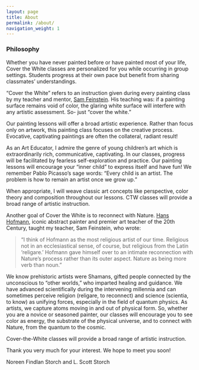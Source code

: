 ```yaml
---
layout: page
title: About
permalink: /about/
navigation_weight: 1
---
```


### Philosophy

Whether you have never painted before or have painted most of your life, Cover the White classes are personalized for you while occurring in group settings. Students progress at their own pace but benefit from sharing classmates’ understandings.

“Cover the White” refers to an instruction given during every painting class by my teacher and mentor, [Sam Feinstein](https://samfeinstein.com). His teaching was: if a painting surface remains void of color, the glaring white surface will interfere with any artistic assessment. So- just “cover the white.”

Our painting lessons will offer a broad artistic experience. Rather than focus only on artwork, this painting class focuses on the creative process. Evocative, captivating paintings are often the collateral, radiant result!

As an Art Educator, I admire the genre of young children’s art which is extraordinarily rich, communicative, captivating. In our classes, progress will be facilitated by fearless self-exploration and practice. Our painting lessons will encourage your “inner child” to express itself and have fun! We remember Pablo Picasso’s sage words: “Every child is an artist. The problem is how to remain an artist once we grow up.”

When appropriate, I will weave classic art concepts like perspective, color theory and composition throughout our lessons. CTW classes will provide a broad range of artistic instruction.

Another goal of Cover the White is to reconnect with Nature. [Hans Hofmann](https://www.hanshofmann.org/), iconic abstract painter and premier art teacher of the 20th Century, taught my teacher, Sam Feinstein, who wrote:

>“I think of Hofmann as the most religious artist of our time. Religious not in an ecclesiastical sense, of course, but religious from the Latin ‘religare.’ Hofmann gave himself over to an intimate reconnection with Nature’s process rather than its outer aspect. Nature as being more verb than noun.”

We know prehistoric artists were Shamans, gifted people connected by the unconscious to “other worlds,” who imparted healing and guidance. We have advanced scientifically during the intervening millennia and can sometimes perceive religion (religare, to reconnect) and science (scientia, to know) as unifying forces, especially in the field of quantum physics. As artists, we capture atoms moving in and out of physical form. So, whether you are a novice or seasoned painter, our classes will encourage you to see color as energy, the substrate of the physical universe, and to connect with Nature, from the quantum to the cosmic.

Cover-the-White classes will provide a broad range of artistic instruction.

Thank you very much for your interest. We hope to meet you soon!

Noreen Findlan Storch and L. Scott Storch